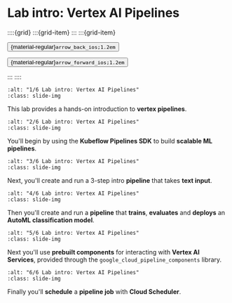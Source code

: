 # Lab intro: Vertex AI Pipelines

<aside class="margin sidebar">

::::{grid}
:::{grid-item}
:::
:::{grid-item}
<div id="slide-controls" class="btn-toolbar justify-content-between">

<button id="arrow_back" class="sd-btn">{material-regular}`arrow_back_ios;1.2em`</button>

<button id="arrow_forward" class="sd-btn">{material-regular}`arrow_forward_ios;1.2em`</button>
</div>
:::
::::
</aside>
<div class="slides">
<div>

```{image} ../../../images/gcp_courses/ml_in_the_enterprise/vertex_ai_pipelines/lab_intro_vertex_ai_pipelines/001.jpg
:alt: "1/6 Lab intro: Vertex AI Pipelines"
:class: slide-img
```
<div class="cell tag_remove-input tag_output_scroll docutils container">
<div class="cell_output docutils container">

This lab provides a hands-on introduction to **vertex pipelines**.
</div>
</div>
</div>
</div>
<div class="slides">
<div>

```{image} ../../../images/gcp_courses/ml_in_the_enterprise/vertex_ai_pipelines/lab_intro_vertex_ai_pipelines/002.jpg
:alt: "2/6 Lab intro: Vertex AI Pipelines"
:class: slide-img
```
<div class="cell tag_remove-input tag_output_scroll docutils container">
<div class="cell_output docutils container">

You'll begin by using the **Kubeflow Pipelines SDK** to build **scalable ML pipelines**.
</div>
</div>
</div>
</div>
<div class="slides">
<div>

```{image} ../../../images/gcp_courses/ml_in_the_enterprise/vertex_ai_pipelines/lab_intro_vertex_ai_pipelines/003.jpg
:alt: "3/6 Lab intro: Vertex AI Pipelines"
:class: slide-img
```
<div class="cell tag_remove-input tag_output_scroll docutils container">
<div class="cell_output docutils container">

Next, you'll create and run a 3-step intro **pipeline** that takes **text input**.
</div>
</div>
</div>
</div>
<div class="slides">
<div>

```{image} ../../../images/gcp_courses/ml_in_the_enterprise/vertex_ai_pipelines/lab_intro_vertex_ai_pipelines/004.jpg
:alt: "4/6 Lab intro: Vertex AI Pipelines"
:class: slide-img
```
<div class="cell tag_remove-input tag_output_scroll docutils container">
<div class="cell_output docutils container">

Then you'll create and run a **pipeline** that **trains**, **evaluates** and **deploys** an **AutoML classification model**.
</div>
</div>
</div>
</div>
<div class="slides">
<div>

```{image} ../../../images/gcp_courses/ml_in_the_enterprise/vertex_ai_pipelines/lab_intro_vertex_ai_pipelines/005.jpg
:alt: "5/6 Lab intro: Vertex AI Pipelines"
:class: slide-img
```
<div class="cell tag_remove-input tag_output_scroll docutils container">
<div class="cell_output docutils container">

Next you'll use **prebuilt components** for interacting with **Vertex AI Services**, provided through the `google_cloud_pipeline_components` library.
</div>
</div>
</div>
</div>
<div class="slides">
<div>

```{image} ../../../images/gcp_courses/ml_in_the_enterprise/vertex_ai_pipelines/lab_intro_vertex_ai_pipelines/006.jpg
:alt: "6/6 Lab intro: Vertex AI Pipelines"
:class: slide-img
```
<div class="cell tag_remove-input tag_output_scroll docutils container">
<div class="cell_output docutils container">

Finally you'll **schedule** a **pipeline job** with **Cloud Scheduler**.
</div>
</div>
</div>
</div>
